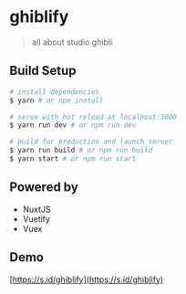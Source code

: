 # ghiblify

> all about studio ghibli

## Build Setup

``` bash
# install dependencies
$ yarn # or npm install

# serve with hot reload at localhost:3000
$ yarn run dev # or npm run dev

# build for production and launch server
$ yarn run build # or npm run build
$ yarn start # or npm run start
```

## Powered by
- NuxtJS
- Vuetify
- Vuex

## Demo
[https://s.id/ghiblify](https://s.id/ghiblify)